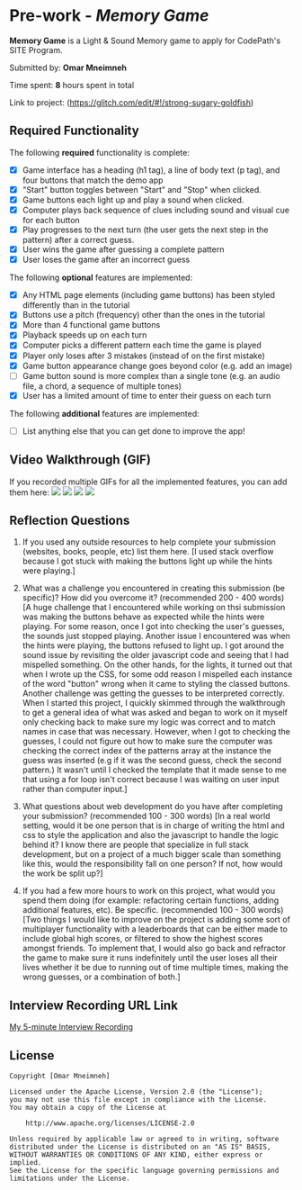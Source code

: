 # Pre-work - *Memory Game*

**Memory Game** is a Light & Sound Memory game to apply for CodePath's SITE Program. 

Submitted by: **Omar Mneimneh**

Time spent: **8** hours spent in total

Link to project: (https://glitch.com/edit/#!/strong-sugary-goldfish)

## Required Functionality

The following **required** functionality is complete:

* [X] Game interface has a heading (h1 tag), a line of body text (p tag), and four buttons that match the demo app
* [X] "Start" button toggles between "Start" and "Stop" when clicked. 
* [X] Game buttons each light up and play a sound when clicked. 
* [X] Computer plays back sequence of clues including sound and visual cue for each button
* [X] Play progresses to the next turn (the user gets the next step in the pattern) after a correct guess. 
* [X] User wins the game after guessing a complete pattern
* [X] User loses the game after an incorrect guess

The following **optional** features are implemented:

* [X] Any HTML page elements (including game buttons) has been styled differently than in the tutorial
* [X] Buttons use a pitch (frequency) other than the ones in the tutorial
* [X] More than 4 functional game buttons
* [X] Playback speeds up on each turn
* [X] Computer picks a different pattern each time the game is played
* [x] Player only loses after 3 mistakes (instead of on the first mistake)
* [x] Game button appearance change goes beyond color (e.g. add an image)
* [ ] Game button sound is more complex than a single tone (e.g. an audio file, a chord, a sequence of multiple tones)
* [x] User has a limited amount of time to enter their guess on each turn

The following **additional** features are implemented:

- [ ] List anything else that you can get done to improve the app!

## Video Walkthrough (GIF)

If you recorded multiple GIFs for all the implemented features, you can add them here:
![](http://g.recordit.co/xdc5LRStLM.gif)
![](gif2-link-here)
![](gif3-link-here)
![](gif4-link-here)

## Reflection Questions
1. If you used any outside resources to help complete your submission (websites, books, people, etc) list them here. 
[I used stack overflow because I got stuck with making the buttons light up while the hints were playing.]

2. What was a challenge you encountered in creating this submission (be specific)? How did you overcome it? (recommended 200 - 400 words) 
[A huge challenge that I encountered while working on thsi submission was making the buttons behave as expected while the hints were playing. For some reason, once I got into checking the user's guesses, the sounds just stopped playing. Another issue I encountered was when the hints were playing, the buttons refused to light up. I got around the sound issue by revisiting the older javascript code and seeing that I had mispelled something. On the other hands, for the lights, it turned out that when I wrote up the CSS, for some odd reason I mispelled each instance of the word "button" wrong when it came to styling the classed buttons. Another challenge was getting the guesses to be interpreted correctly. When I started this project, I quickly skimmed through the walkthrough to get a general idea of what was asked and began to work on it myself only checking back to make sure my logic was correct and to match names in case that was necessary. However, when I got to checking the guesses, I could not figure out how to make sure the computer was checking the correct index of the patterns array at the instance the guess was inserted (e.g if it was the second guess, check the second pattern.) It wasn't until I checked the template that it made sense to me that using a for loop isn't correct because I was waiting on user input rather than computer input.]

3. What questions about web development do you have after completing your submission? (recommended 100 - 300 words) 
[In a real world setting, would it be one person that is in charge of writing the html and css to style the application and also the javascript to handle the logic behind it? I know there are people that specialize in full stack development, but on a project of a much bigger scale than something like this, would the responsibility fall on one person? If not, how would the work be split up?]

4. If you had a few more hours to work on this project, what would you spend them doing (for example: refactoring certain functions, adding additional features, etc). Be specific. (recommended 100 - 300 words) 
[Two things I would like to improve on the project is adding some sort of multiplayer functionality with a leaderboards that can be either made to include global high scores, or filtered to show the highest scores amongst friends. To implement that, I would also go back and refractor the game to make sure it runs indefinitely until the user loses all their lives whether it be due to running out of time multiple times, making the wrong guesses, or a combination of both.]



## Interview Recording URL Link

[My 5-minute Interview Recording](https://www.loom.com/share/b2a64e046b2b466fbf33b299417d00f4) 


## License

    Copyright [Omar Mneimneh]

    Licensed under the Apache License, Version 2.0 (the "License");
    you may not use this file except in compliance with the License.
    You may obtain a copy of the License at

        http://www.apache.org/licenses/LICENSE-2.0

    Unless required by applicable law or agreed to in writing, software
    distributed under the License is distributed on an "AS IS" BASIS,
    WITHOUT WARRANTIES OR CONDITIONS OF ANY KIND, either express or implied.
    See the License for the specific language governing permissions and
    limitations under the License.
